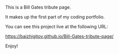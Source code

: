 This is a Bill Gates tribute page.


It makes up the first part of my coding portfolio.


You can see this project live at the following URL: 

https://baizhigitov.github.io/Bill-Gates-tribute-page/

Enjoy!